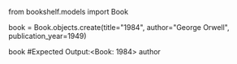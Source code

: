 from bookshelf.models import Book

book = Book.objects.create(title="1984", author="George Orwell", publication_year=1949)

book
#Expected Output:<Book: 1984>
author
